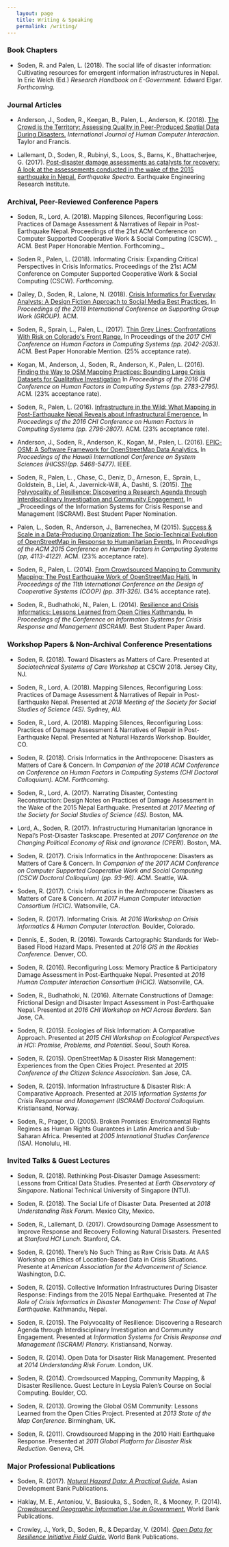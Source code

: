 ```yaml
---
   layout: page
   title: Writing & Speaking
   permalink: /writing/
---
```



### Book Chapters
- Soden, R. and Palen, L. (2018). The social life of disaster information: Cultivating resources for emergent information infrastructures in Nepal.  In Eric Welch (Ed.) _Research Handbook on E-Government._ Edward Elgar. _Forthcoming._

### Journal Articles
- Anderson, J., Soden, R., Keegan, B., Palen, L., Anderson, K. (2018). [The Crowd is the Territory: Assessing Quality in Peer-Produced Spatial Data During Disasters.](https://www.tandfonline.com/doi/full/10.1080/10447318.2018.1427828?casa_token=q1DyUwbW9EUAAAAA:uGAxA6RYJtk6KH9jNkJ0SUEkn9QLi_yvg2MwARH2J1J1Zr3o6EA0dV_6U2Edt_cLZEFgbvMurMW86Q) _International Journal of Human Computer Interaction._ Taylor and Francis. 

- Lallemant, D., Soden, R., Rubinyi, S., Loos, S., Barns, K., Bhattacherjee, G. (2017). [Post-disaster damage assessments as catalysts for recovery: A look at the assessements conducted in the wake of the 2015 earthquake in Nepal.](http://www.earthquakespectra.org/doi/abs/10.1193/120316EQS222M?code=eeri-site) _Earthquake Spectra._ Earthquake Engineering Research Institute.

### Archival, Peer-Reviewed Conference Papers
- Soden, R., Lord, A. (2018). Mapping Silences, Reconfiguring Loss: Practices of Damage Assessment & Narratives of Repair in Post-Earthquake Nepal. Proceedings of the 21st ACM Conference on Computer Supported Cooperative Work & Social Computing (CSCW). _ ACM. Best Paper Honorable Mention. Forthcoming._

- Soden R., Palen, L. (2018). Informating Crisis: Expanding Critical Perspectives in Crisis Informatics. Proceedings of the 21st ACM Conference on Computer Supported Cooperative Work & Social Computing (CSCW). _Forthcoming._


- Dailey, D., Soden, R., Lalone, N. (2018).  [Crisis Informatics for Everyday Analysts: A Design Fiction Approach to Social Media Best Practices.](https://dl.acm.org/citation.cfm?id=3149404) In _Proceedings of the 2018 International Conference on Supporting Group Work (GROUP)._ ACM.

- Soden, R., Sprain, L., Palen, L., (2017). [Thin Grey Lines: Confrontations With Risk on Colorado's Front Range.](https://www.researchgate.net/profile/Leah_Sprain/publication/316652868_Thin_Grey_Lines_Confrontations_With_Risk_on_Colorado%27s_Front_Range/links/5a219c584585155dd41aa9b2/Thin-Grey-Lines-Confrontations-With-Risk-on-Colorados-Front-Range.pdf) In Proceedings of the _2017 CHI Conference on Human Factors in Computing Systems (pp. 2042-2053)._ ACM. Best Paper Honorable Mention. (25% acceptance rate).

- Kogan, M., Anderson, J., Soden, R., Anderson, K., Palen, L. (2016). [Finding the Way to OSM Mapping Practices: Bounding Large Crisis Datasets for Qualitative Investigation](https://dl.acm.org/citation.cfm?id=2858036.2858371) In _Proceedings of the 2016 CHI Conference on Human Factors in Computing Systems (pp. 2783-2795)._ ACM. (23% acceptance rate).

- Soden, R., Palen, L. (2016). [Infrastructure in the Wild: What Mapping in Post-Earthquake Nepal Reveals about Infrastructural Emergence.](https://dl.acm.org/citation.cfm?id=2858545) In _Proceedings of the 2016 CHI Conference on Human Factors in Computing Systems (pp. 2796-2807)._ ACM. (23% acceptance rate).

- Anderson, J., Soden, R., Anderson, K., Kogan, M., Palen, L. (2016). [EPIC-OSM: A Software Framework for OpenStreetMap Data Analytics.](https://www.computer.org/csdl/proceedings/hicss/2016/5670/00/5670f468-abs.html) In _Proceedings of the Hawaii International Conference on System Sciences (HICSS)(pp. 5468-5477)._ IEEE.

- Soden, R., Palen, L. , Chase, C., Deniz, D., Arneson, E., Sprain, L., Goldstein, B., Liel, A., Javernick-Will, A., Dashti, S. (2015). [The Polyvocality of Resilience: Discovering a Research Agenda through Interdisciplinary Investigation and Community Engagement.](http://idl.iscram.org/files/robertsoden/2015/1268_RobertSoden_etal2015.pdf) In _Proceedings of the Information Systems for Crisis Response and Management (ISCRAM). Best Student Paper Nomination.

- Palen, L., Soden, R., Anderson, J., Barrenechea, M (2015). [Success & Scale in a Data-Producing Organization: The Socio-Technical Evolution of OpenStreetMap in Response to Humanitarian Events.](https://dl.acm.org/citation.cfm?id=2702294) In _Proceedings of the ACM 2015 Conference on Human Factors in Computing Systems (pp, 4113-4122)._ ACM. (23% acceptance rate).

- Soden, R., Palen, L. (2014). [From Crowdsourced Mapping to Community Mapping: The Post Earthquake Work of OpenStreetMap Haiti.](https://link.springer.com/chapter/10.1007/978-3-319-06498-7_19) In _Proceedings of the 11th International Conference on the Design of Cooperative Systems (COOP) (pp. 311-326)._ (34% acceptance rate).

- Soden, R., Budhathoki, N., Palen, L. (2014). [Resilience and Crisis Informatics: Lessons Learned from Open Cities Kathmandu.](https://pdfs.semanticscholar.org/95c0/40abcf3a922c59e160cbda300aee082087ef.pdf) In _Proceedings of the Conference on Information Systems for Crisis Response and Management (ISCRAM)._ Best Student Paper Award.

### Workshop Papers & Non-Archival Conference Presentations
- Soden, R. (2018). Toward Disasters as Matters of Care. Presented at _Sociotechnical Systems of Care Workshop_ at CSCW 2018. Jersey City, NJ.

- Soden, R., Lord, A. (2018). Mapping Silences, Reconfiguring Loss: Practices of Damage Assessment & Narratives of Repair in Post-Earthquake Nepal. Presented at _2018 Meeting of the Society for Social Studies of Science (4S)._ Sydney, AU.

- Soden, R., Lord, A. (2018). Mapping Silences, Reconfiguring Loss: Practices of Damage Assessment & Narratives of Repair in Post-Earthquake Nepal. Presented at Natural Hazards Workshop. Boulder, CO.

- Soden, R. (2018). Crisis Informatics in the Anthropocene: Disasters as Matters of Care & Concern. In _Companion of the 2018 ACM Conference on Conference on Human Factors in Computing Systems (CHI Doctoral Colloquium)._ ACM. _Forthcoming._

- Soden, R., Lord, A. (2017). Narrating Disaster, Contesting Reconstruction: Design Notes on Practices of Damage Assessment in the Wake of the 2015 Nepal Earthquake. Presented at _2017 Meeting of the Society for Social Studies of Science (4S)._ Boston, MA.

- Lord, A., Soden, R. (2017). Infrastructuring Humanitarian Ignorance in Nepal’s Post-Disaster Taskscape. Presented at _2017 Conference on the Changing Political Economy of Risk and Ignorance (CPERI)._ Boston, MA.

- Soden, R. (2017). Crisis Informatics in the Anthropocene: Disasters as Matters of Care & Concern. In _Companion of the 2017 ACM Conference on Computer Supported Cooperative Work and Social Computing (CSCW Doctoral Colloquium) (pp. 93-96)._ ACM. Seattle, WA.

- Soden, R. (2017). Crisis Informatics in the Anthropocene: Disasters as Matters of Care & Concern. At _2017 Human Computer Interaction Consortium (HCIC)._ Watsonville, CA.

- Soden, R. (2017). Informating Crisis. At _2016 Workshop on Crisis Informatics & Human Computer Interaction._ Boulder, Colorado.

- Dennis, E., Soden, R. (2016). Towards Cartographic Standards for Web-Based Flood Hazard Maps. Presented at _2016 GIS in the Rockies Conference._ Denver, CO.

- Soden, R. (2016). Reconfiguring Loss: Memory Practice & Participatory Damage Assessment in Post-Earthquake Nepal. Presented at _2016 Human Computer Interaction Consortium (HCIC)._ Watsonville, CA.

- Soden, R., Budhathoki, N. (2016). Alternate Constructions of Damage: Frictional Design and Disaster Impact Assessment in Post-Earthquake Nepal. Presented at _2016 CHI Workshop on HCI Across Borders._ San Jose, CA.

- Soden, R. (2015). Ecologies of Risk Information: A Comparative Approach. Presented at _2015 CHI Workshop on Ecological Perspectives in HCI: Promise, Problems, and Potential._ Seoul, South Korea.

- Soden, R. (2015). OpenStreetMap & Disaster Risk Management: Experiences from the Open Cities Project. Presented at _2015 Conference of the Citizen Science Association._ San Jose, CA.

- Soden, R. (2015). Information Infrastructure & Disaster Risk: A Comparative Approach. Presented at _2015 Information Systems for Crisis Response and Management (ISCRAM) Doctoral Colloquium._ Kristiansand, Norway.

- Soden, R., Prager, D. (2005). Broken Promises: Environmental Rights Regimes as Human Rights Guarantees in Latin America and Sub-Saharan Africa. Presented at _2005 International Studies Conference (ISA)._ Honolulu, HI.

### Invited Talks & Guest Lectures
- Soden, R. (2018). Rethinking Post-Disaster Damage Assessment: Lessons from Critical Data Studies. Presented at _Earth Observatory of Singapore_. National Technical University of Singapore (NTU).

- Soden, R. (2018). The Social Life of Disaster Data. Presented at _2018 Understanding Risk Forum._ Mexico City, Mexico.

- Soden, R., Lallemant, D. (2017). Crowdsourcing Damage Assessment to Improve Response and Recovery Following Natural Disasters. Presented at _Stanford HCI Lunch._ Stanford, CA.

- Soden, R. (2016). There’s No Such Thing as Raw Crisis Data. At AAS Workshop on Ethics of Location-Based Data in Crisis Situations. Presente at _American Association for the Advancement of Science._ Washington, D.C.

- Soden, R. (2015). Collective Information Infrastructures During Disaster Response: Findings from the 2015 Nepal Earthquake. Presented at _The Role of Crisis Informatics in Disaster Management: The Case of Nepal Earthquake._ Kathmandu, Nepal.

- Soden, R. (2015). The Polyvocality of Resilience: Discovering a Research Agenda through Interdisciplinary Investigation and Community Engagement. Presented at _Information Systems for Crisis Response and Management (ISCRAM) Plenary._ Kristiansand, Norway.

- Soden, R. (2014). Open Data for Disaster Risk Management. Presented at _2014 Understanding Risk Forum._ London, UK.

- Soden, R. (2014). Crowdsourced Mapping, Community Mapping, & Disaster Resilience. Guest Lecture in Leysia Palen’s Course on Social Computing. Boulder, CO.

- Soden, R. (2013). Growing the Global OSM Community: Lessons Learned from the Open Cities Project. Presented at _2013 State of the Map Conference._ Birmingham, UK.

- Soden, R. (2011). Crowdsourced Mapping in the 2010 Haiti Earthquake Response. Presented at _2011 Global Platform for Disaster Risk Reduction._ Geneva, CH. 

### Major Professional Publications
- Soden, R. (2017). [_Natural Hazard Data: A Practical Guide._](https://www.adb.org/documents/natural-hazard-data-practical-guide) Asian Development Bank Publications.

- Haklay, M. E., Antoniou, V., Basiouka, S., Soden, R., & Mooney, P. (2014). [_Crowdsourced Geographic Information Use in Government._](https://openknowledge.worldbank.org/handle/10986/20725) World Bank Publications.

- Crowley, J., York, D., Soden, R., & Deparday, V. (2014). [_Open Data for Resilience Initiative Field Guide._](https://openknowledge.worldbank.org/handle/10986/17840) World Bank Publications.